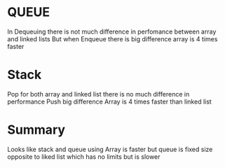 # QUEUE

In Dequeuing there is not much difference in perfomance between array and linked lists 
But when Enqueue there is big difference array is 4 times faster

# Stack

Pop for both array and linked list there is no much difference in performance 
Push big difference Array is 4 times faster than linked list

# Summary 
Looks like stack and queue using Array is faster but queue is fixed size opposite to liked list which has no limits but is slower 
